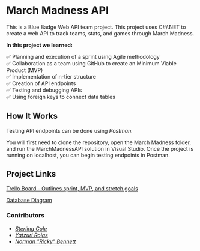 # March Madness API

This is a Blue Badge Web API team project. This project uses C#/.NET to create
a web API to track teams, stats, and games through March Madness.  

**In this project we learned:**  

:white_check_mark: Planning and execution of a sprint using Agile methodology  
:white_check_mark: Collaboration as a team using GitHub to create an Minimum Viable Product (MVP)  
:white_check_mark: Implementation of n-tier structure  
:white_check_mark: Creation of API endpoints  
:white_check_mark: Testing and debugging APIs  
:white_check_mark: Using foreign keys to connect data tables  

## How It Works

Testing API endpoints can be done using *Postman.*  

You will first need to clone the repository, open the March Madness folder,
and run the MarchMadnessAPI solution in Visual Studio. Once the project is running
on localhost, you can begin testing endpoints in Postman.

## Project Links

[Trello Board - Outlines sprint, MVP, and stretch goals](https://trello.com/b/HdoS2YrE/marchmadnessapi)  

[Database Diagram](https://dbdiagram.io/d/6042461afcdcb6230b22c920)

### Contributors

* [*Sterling Cole*](https://www.linkedin.com/in/sterling-cole-087381207/)
* [*Yatzuri Rojas*](https://www.linkedin.com/in/yatzuri-rojas-49939b209/)
* [*Norman "Ricky" Bennett*](https://www.linkedin.com/in/norman-ricky-bennett/)
